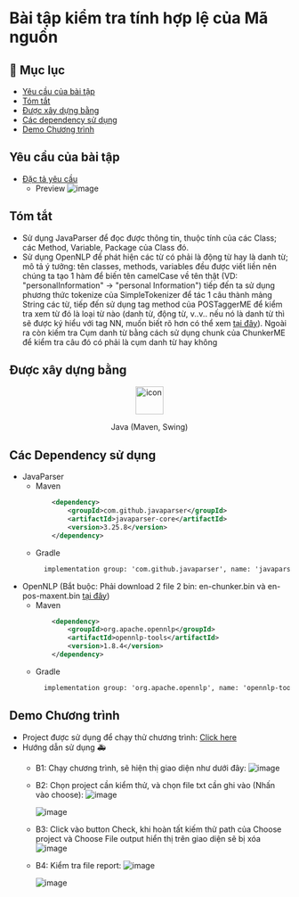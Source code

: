 # Bài tập kiểm tra tính hợp lệ của Mã nguồn

## 🚩 Mục lục
- [Yêu cầu của bài tập](#yêu-cầu-của-bài-tập) 
- [Tóm tắt](#tóm-tắt)
- [Được xây dựng bằng](#được-xây-dựng-bằng)
- [Các dependency sử dụng](#các-Dependency-sử-dụng)
- [Demo Chương trình](#demo-Chương-trình)

## Yêu cầu của bài tập

- [Đặc tả yêu cầu](https://drive.google.com/file/d/1xtPY1ntHGO6Zq0iSLtxD1cx8Ax9bQ_oi/view?usp=sharing)
  + Preview
  ![image](https://github.com/nguyenhieu1435/week3_lab2_softwarearchitecture/assets/70377398/60c26ea1-d8a2-4c98-bb49-117d20eee891)

## Tóm tắt
- Sử dụng JavaParser để đọc được thông tin, thuộc tính của các Class; các Method, Variable, Package của Class đó.
- Sử dụng OpenNLP để phát hiện các từ có phải là động từ hay là danh từ; mô tả ý tưởng: tên classes, methods, variables đều được viết liền nên chúng ta tạo
1 hàm để biến tên camelCase về tên thật (VD: "personalInformation" -> "personal Information") tiếp đến ta sử dụng phương thức tokenize của SimpleTokenizer để tác 1 câu thành mảng
String các từ, tiếp đến sử dụng tag method của POSTaggerME để kiểm tra xem từ đó là loại từ nào (danh từ, động từ, v..v.. nếu nó là danh từ thì sẽ được ký hiểu với tag NN, muốn biết
  rõ hơn có thể xem [tại đây](https://dpdearing.com/posts/2011/12/opennlp-part-of-speech-pos-tags-penn-english-treebank/)). Ngoài ra còn kiếm tra Cụm danh từ bằng cách sử dụng chunk
   của ChunkerME để kiểm tra câu đó có phải là cụm danh từ hay không


## Được xây dựng bằng
<div align="center">
  <div>
    <img src="https://techstack-generator.vercel.app/java-icon.svg" alt="icon" width="50" height="50" />
    <p>Java (Maven, Swing)</p>
  </div>
</div>

## Các Dependency sử dụng
- JavaParser
  + Maven
    ```xml
        <dependency>
            <groupId>com.github.javaparser</groupId>
            <artifactId>javaparser-core</artifactId>
            <version>3.25.8</version>
        </dependency>
    ```
    </p>
  + Gradle
    ```xml
      implementation group: 'com.github.javaparser', name: 'javaparser-core', version: '3.25.8'
    ```
- OpenNLP (Bắt buộc: Phải download 2 file 2 bin: en-chunker.bin và en-pos-maxent.bin [tại đây](https://opennlp.sourceforge.net/models-1.5/))
  + Maven
    ```xml
        <dependency>
            <groupId>org.apache.opennlp</groupId>
            <artifactId>opennlp-tools</artifactId>
            <version>1.8.4</version>
        </dependency>
    ```
  + Gradle
    ```xml
      implementation group: 'org.apache.opennlp', name: 'opennlp-tools', version: '1.8.4'
    ```
## Demo Chương trình
- Project được sử dụng để chạy thử chương trình: [Click here](https://drive.google.com/drive/folders/1W0UuWDcKCRnQ5U4G4aGfJoQ-H-mWcwNy?usp=sharing)
- Hướng dẫn sử dụng 🚑
  + B1: Chạy chương trình, sẽ hiện thị giao diện như dưới đây:
    ![image](https://github.com/nguyenhieu1435/week3_lab2_softwarearchitecture/assets/70377398/f4657a1b-952c-42e1-855c-f27f64d9fae3)
  + B2: Chọn project cần kiểm thử, và chọn file txt cần ghi vào (Nhấn vào choose):
    ![image](https://github.com/nguyenhieu1435/week3_lab2_softwarearchitecture/assets/70377398/3999e215-b32b-4891-8886-42983e042ec0)

    ![image](https://github.com/nguyenhieu1435/week3_lab2_softwarearchitecture/assets/70377398/5d68949a-7930-4b2c-addb-2557908bcb38)
  + B3: Click vào button Check, khi hoàn tất kiếm thử path của Choose project và Choose File output hiển thị trên giao diện sẽ bị xóa
    ![image](https://github.com/nguyenhieu1435/week3_lab2_softwarearchitecture/assets/70377398/7ee82139-8f33-42d0-9325-585283672dc9)
  + B4: Kiểm tra file report:
    ![image](https://github.com/nguyenhieu1435/week3_lab2_softwarearchitecture/assets/70377398/d728357a-be46-489a-a869-694602fbc373)

    ![image](https://github.com/nguyenhieu1435/week3_lab2_softwarearchitecture/assets/70377398/13bf2fef-0264-4e1b-ba90-f839b134f07c)

